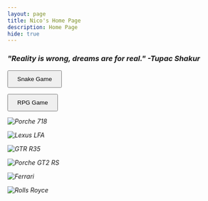 ```yaml
---
layout: page
title: Nico's Home Page
description: Home Page
hide: true
---
```


### <i>"Reality is wrong, dreams are for real." -Tupac Shakur<i>

<a href="https://nico055o.github.io/Nico_2025/snake/" target="_blank"
style="text-deocration: none">
    <button style="padding: 10px 20px; front-size: 16px; cursor: pointer;">Snake Game 
</button>
<a>

<a href="http://127.0.0.1:4000/Nico_2025/gamify/adventureGame" target="_blank"
style="text-deocration: none">
    <button style="padding: 10px 20px; front-size: 16px; cursor: pointer;">RPG Game 
</button>
<a>

![Porche 718](/CSSE-Nico/images/2222.JPG) 

![Lexus LFA](/CSSE-Nico/images/DSC00099.JPG)

![GTR R35](/CSSE-Nico/images/DSC00354.JPG)

![Porche GT2 RS](/CSSE-Nico/images/DSC00713.JPG)

![Ferrari](/CSSE-Nico/images/DSC00636.JPG)

![Rolls Royce](/CSSE-Nico/images/DSC00367.JPG) 